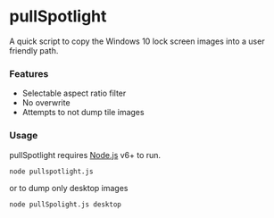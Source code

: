 # pullSpotlight

A quick script to copy the Windows 10 lock screen images into a user friendly path.

### Features

- Selectable aspect ratio filter
- No overwrite
- Attempts to not dump tile images

### Usage

pullSpotlight requires [Node.js](https://nodejs.org/) v6+ to run.

```sh
node pullspotlight.js
```
or to dump only desktop images

```sh
node pullSpolight.js desktop
```
